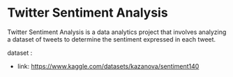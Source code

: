 # Twitter Sentiment Analysis

Twitter Sentiment Analysis is a data analytics project that involves analyzing a 
dataset of tweets to determine the sentiment expressed in each tweet.

dataset : 
- link: https://www.kaggle.com/datasets/kazanova/sentiment140
